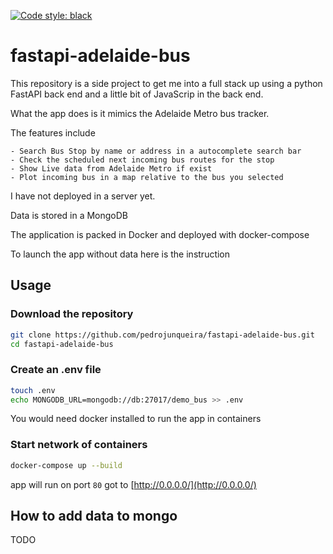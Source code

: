 [![Code style: black](https://img.shields.io/badge/code%20style-black-000000.svg)](https://github.com/psf/black)

# fastapi-adelaide-bus

This repository is a side project to get me into a full stack up using a python FastAPI back end and a little bit of
JavaScrip in the back end.

What the app does is it mimics the Adelaide Metro bus tracker.

The features include

    - Search Bus Stop by name or address in a autocomplete search bar
    - Check the scheduled next incoming bus routes for the stop
    - Show Live data from Adelaide Metro if exist
    - Plot incoming bus in a map relative to the bus you selected

I have not deployed in a server yet.

Data is stored in a MongoDB

The application is packed in Docker and deployed with docker-compose

To launch the app without data here is the instruction

## Usage

### Download the repository

```bash
git clone https://github.com/pedrojunqueira/fastapi-adelaide-bus.git
cd fastapi-adelaide-bus
```

### Create an .env file

```bash
touch .env
echo MONGODB_URL=mongodb://db:27017/demo_bus >> .env
```

You would need docker installed to run the app in containers

### Start network of containers

```bash
docker-compose up --build
```

app will run on port `80` got to [http://0.0.0.0/](http://0.0.0.0/)

## How to add data to mongo

TODO
